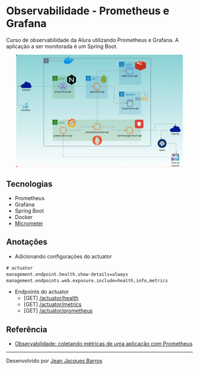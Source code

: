 # Observabilidade - Prometheus e Grafana

Curso de observabilidade da Alura utilizando Prometheus e Grafana. A aplicação a ser monitorada é um Spring Boot.

<div align="center"><img src="./files/arquitetura-curso.png" width="450px"/></div>

## Tecnologias

- Prometheus
- Grafana
- Spring Boot
- Docker
- [Micrometer](https://micrometer.io/docs)

## Anotações

- Adicionando configurações do actuator

``` xml
# actuator
management.endpoint.health.show-details=always
management.endpoints.web.exposure.include=health,info,metrics
```

- Endpoints do actuator
    - [GET] [/actuator/health](http://localhost:8080/actuator/health)
    - [GET] [/actuator/metrics](http://localhost:8080/actuator/metrics)
    - [GET] [/actuator/prometheus](http://localhost:8080/actuator/prometheus)

## Referência

- [Observabilidade: coletando métricas de uma aplicação com Prometheus](https://cursos.alura.com.br/course/observabilidade-prometheus)

---
Desenvolvido por [Jean Jacques Barros](https://github.com/jjeanjacques10)